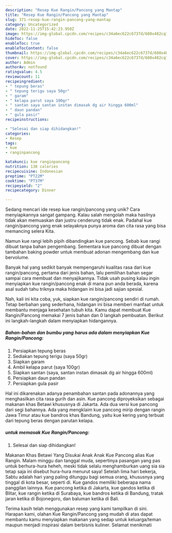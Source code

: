 ```yaml
---
description: "Resep Kue Rangin/Pancong yang Mantap"
title: "Resep Kue Rangin/Pancong yang Mantap"
slug: 371-resep-kue-rangin-pancong-yang-mantap
category: Uncategorized
date: 2022-11-25T15:42:23.950Z
image: https://img-global.cpcdn.com/recipes/c34a6ec622c6737d/680x482cq70/kue-ranginpancong-foto-resep-utama.jpg
hideToc: false
enableToc: true
enableTocContent: false
thumbnail: https://img-global.cpcdn.com/recipes/c34a6ec622c6737d/680x482cq70/kue-ranginpancong-foto-resep-utama.jpg
cover: https://img-global.cpcdn.com/recipes/c34a6ec622c6737d/680x482cq70/kue-ranginpancong-foto-resep-utama.jpg
author: Admin
authorAv: notfound
ratingvalue: 4.5
reviewcount: 11
recipeingredient:
- " tepung beras"
- " tepung terigu saya 50gr"
- " garam"
- " kelapa parut saya 100gr"
- " santan saya santan instan dimasak dg air hingga 600ml"
- " daun pandan"
- " gula pasir"
recipeinstructions:

- "Selesai dan siap dihidangkan!"
categories:
- Resep
tags:
- kue
- ranginpancong

katakunci: kue ranginpancong 
nutrition: 138 calories
recipecuisine: Indonesian
preptime: "PT22M"
cooktime: "PT37M"
recipeyield: "2"
recipecategory: Dinner

---
```





Sedang mencari ide resep kue rangin/pancong yang unik? Cara menyiapkannya sangat gampang. Kalau salah mengolah maka hasilnya tidak akan memuaskan dan justru cenderung tidak enak. Padahal kue rangin/pancong yang enak selayaknya punya aroma dan cita rasa yang bisa memancing selera Kita.





Namun kue rangi lebih pipih dibandingkan kue pancong. Sebab kue rangi dibuat tanpa bahan pengembang. Sementara kue pancong dibuat dengan tambahan baking powder untuk membuat adonan mengembang dan kue bervolume.

Banyak hal yang sedikit banyak mempengaruhi kualitas rasa dari kue rangin/pancong, pertama dari jenis bahan, lalu pemilihan bahan segar sampai cara membuat dan menyajikannya. Tidak usah pusing kalau ingin menyiapkan kue rangin/pancong enak di mana pun anda berada, karena asal sudah tahu triknya maka hidangan ini bisa jadi sajian spesial.






Nah, kali ini kita coba, yuk, siapkan kue rangin/pancong sendiri di rumah. Tetap berbahan yang sederhana, hidangan ini bisa memberi manfaat untuk membantu menjaga kesehatan tubuh kita. Kamu dapat membuat Kue Rangin/Pancong memakai 7 jenis bahan dan 0 langkah pembuatan. Berikut ini langkah-langkah dalam menyiapkan hidangannya.

<!--inarticleads1-->

##### Bahan-bahan dan bumbu yang harus ada dalam menyiapkan Kue Rangin/Pancong:

1. Persiapkan  tepung beras
1. Sediakan  tepung terigu (saya 50gr)
1. Siapkan  garam
1. Ambil  kelapa parut (saya 100gr)
1. Siapkan  santan (saya, santan instan dimasak dg air hingga 600ml)
1. Persiapkan  daun pandan
1. Persiapkan  gula pasir


Hal ini dikarenakan adanya penambahan santan pada adonannya yang menghasilkan cita rasa gurih dan asin. Kue pancong diproyeksikan sebagai makanan khas Betawi khususnya di Jakarta. Ada dua versi kue pancong dari segi bahannya. Ada yang mengklaim kue pancong mirip dengan rangin Jawa Timur atau kue bandros khas Bandung, yaitu kue kering yang terbuat dari tepung beras dengan parutan kelapa. 

<!--inarticleads2-->

#####  untuk memasak Kue Rangin/Pancong:


1. Selesai dan siap dihidangkan!

Makanan Khas Betawi Yang Disukai Anak Anak Kue Pancong alias Kue Rangin. Malam minggu dan tanggal muda, sepertinya pasangan yang pas untuk berhura-hura heheh, meski tidak selalu menghamburkan uang sia sia tetap saja ini disebut hura-hura menurut saya! Setelah lima hari bekerja, Sabtu adalah hari yang paling ditunggu bagi semua orang, khususnya yang tinggal di kota besar, seperti di. Kue gandos memiliki beberapa nama panggilan lainnya. Kue pancong ketika di Jakarta, kue gandos ketika di Blitar, kue rangin ketika di Surabaya, kue bandros ketika di Bandung, tratak jaran ketika di Bojonegoro, dan baluman ketika di Bali. 

Terima kasih telah menggunakan resep yang kami tampilkan di sini. Harapan kami, olahan Kue Rangin/Pancong yang mudah di atas dapat membantu kamu menyiapkan makanan yang sedap untuk keluarga/teman maupun menjadi inspirasi dalam berbisnis kuliner. Selamat menikmati
